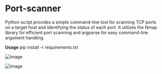 # Port-scanner

Python script provides a simple command-line tool for scanning TCP ports on a target host and identifying the status of each port. It utilizes the Nmap library for efficient port scanning and argparse for easy command-line argument handling.

**Usage**
pip install -r requirements.txt

![image](https://github.com/dj-5803/Port-scanner/assets/63869350/de9d52ba-2cf1-47cc-875d-5eaa3768f282)

![image](https://github.com/dj-5803/Port-scanner/assets/63869350/67154167-041c-4ae4-a4b9-724c6cc76314)
